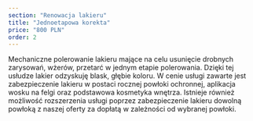```yaml
---
section: "Renowacja lakieru"
title: "Jednoetapowa korekta"
price: "800 PLN"
order: 2
---
```


Mechaniczne polerowanie lakieru mające na celu usunięcie drobnych zarysowań, wżerów, przetarć w jednym etapie polerowania. Dzięki tej usłudze lakier odzyskuję blask, głębie koloru. W cenie usługi zawarte jest zabezpieczenie lakieru w postaci rocznej powłoki ochronnej, aplikacja wosku na felgi oraz podstawowa kosmetyka wnętrza. Istnieje również możliwość rozszerzenia usługi poprzez zabezpieczenie lakieru dowolną powłoką z naszej oferty za dopłatą w zależności od wybranej powłoki.
